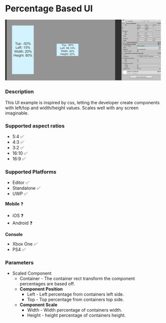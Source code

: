 # Percentage Based UI
![Percentage Based UI demo image](./readme-image.jpg)

### Description
This UI example is inspired by css, letting the developer create components with left/top and width/height values.
Scales well with any screen imaginable.

### Supported aspect ratios
* 5:4 ✅
* 4:3 ✅
* 3:2 ✅
* 16:10 ✅
* 16:9 ✅

### Supported Platforms
* Editor ✅
* Standalone ✅
* UWP ✅

**Mobile** ❓
* iOS ❓
* Android ❓

**Console**
* Xbox One ✅
* PS4 ✅

### Parameters
* Scaled Component
	* Container - The container rect transform the component percentages are based off.
	* **Component Position**
		* Left - Left percentage from containers left side.
		* Top - Top percentage from containers top side.
	* **Component Scale**
		* Width - Width percentage of containers width.
		* Height - height percentage of containers height.
	
